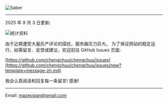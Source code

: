 ![Saber](https://blog.mazey.net/wp-content/uploads/2018/11/20181105213559.jpg)

---

2025 年 9 月 3 日更新:

![统计资料](https://blog.mazey.net/wp-content/uploads/2025/09/statistic_2025-09-02_23-23.jpeg?width=600px)

由于近期遭受大量灰产评论的侵扰，服务器压力巨大。
为了保证网站的稳定运行，如需留言、反馈或建议，欢迎前往 GitHub Issues 页面:

[https://github.com/chengchuu/chengchuu/issues](https://github.com/chengchuu/chengchuu/issues/new?template=message-zh.md)

我会认真阅读和回复每一条留言! 感谢!

---

Email: <mazeyqian@gmail.com>
